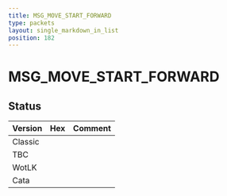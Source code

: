 ```yaml
---
title: MSG_MOVE_START_FORWARD
type: packets
layout: single_markdown_in_list
position: 182
---
```


# MSG_MOVE_START_FORWARD

## Status

Version | Hex | Comment
---------- | ---------- | ---------- 
Classic |  |  
TBC |  |  
WotLK |  |  
Cata |  |  
